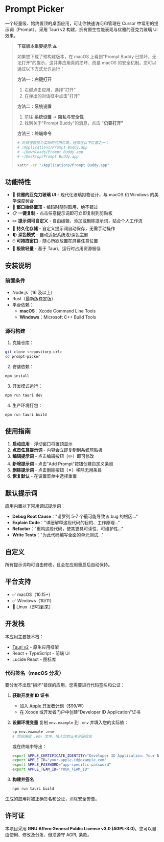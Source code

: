 # Prompt Picker

一个轻量级、始终置顶的桌面应用，可让你快速访问和管理在 Cursor 中常用的提示词（Prompt）。采用 Tauri v2 构建，拥有原生性能表现与优雅的亚克力玻璃 UI 效果。

> **下载版本重要提示 ⚠️**
> 
> 如果您下载了预构建版本，在 macOS 上看到"Prompt Buddy 已损坏，无法打开"的提示，这并非应用真的损坏，而是 macOS 的安全机制。您可以通过以下方式允许运行：
> 
> **方法一：右键打开**
> 1. 右键点击应用，选择"打开"
> 2. 在弹出的对话框中点击"打开"
> 
> **方法二：系统设置**
> 1. 前往 **系统设置** → **隐私与安全性**
> 2. 找到关于"Prompt Buddy"的消息，点击 **"仍要打开"**
> 
> **方法三：终端命令**
> ```bash
> # 将路径替换为实际的应用位置，通常在以下位置之一：
> # /Applications/Prompt Buddy.app
> # ~/Downloads/Prompt Buddy.app
> # ~/Desktop/Prompt Buddy.app
> 
> xattr -cr "/Applications/Prompt Buddy.app"
> ```

## 功能特性

- 🎨 **优雅的亚克力玻璃 UI** - 现代化玻璃拟物设计，与 macOS 和 Windows 的美学深度契合
- 📌 **窗口始终置顶** - 编码时随时取用，绝不错过
- 📋 **一键复制** - 点击任意提示词即可立即复制到剪贴板
- ✏️ **提示词可自定义** - 自由编辑、添加或删除提示词，贴合个人工作流
- 💾 **持久化存储** - 自定义提示词自动保存，无需手动操作
- 🌓 **深色模式** - 自动适配系统浅/深色主题
- 🖱️ **可拖拽窗口** - 随心所欲放置在屏幕任意位置
- 🚀 **极致轻量** - 基于 Tauri，运行时占用资源极低

## 安装说明

### 前置条件

- Node.js（16 及以上）
- Rust（最新版稳定版）
- 平台依赖：
  - **macOS**：Xcode Command Line Tools
  - **Windows**：Microsoft C++ Build Tools

### 源码构建

1. 克隆仓库：

```bash
git clone <repository-url>
cd prompt-picker
```

2. 安装依赖：

```bash
npm install
```

3. 开发模式运行：

```bash
npm run tauri dev
```

4. 生产环境打包：

```bash
npm run tauri build
```

## 使用指南

1. **启动应用** - 浮动窗口将置顶显示
2. **点击任意提示词** - 内容会立即复制到系统剪贴板
3. **编辑提示词** - 点击编辑按钮（✏️）即可修改
4. **新增提示词** - 点击“Add Prompt”按钮创建自定义条目
5. **删除提示词** - 点击删除按钮（✕）移除无用条目
6. **恢复默认** - 在设置菜单中选择重置

## 默认提示词

应用内置以下常用调试提示词：

- **Debug Root Cause**："请罗列 5-7 个最可能导致该 bug 的根因..."
- **Explain Code**："详细解释这段代码的目的、工作原理..."
- **Refactor**："重构这段代码，使其更具可读性、可维护性..."
- **Write Tests**："为此代码编写全面的单元测试..."

## 自定义

所有提示词均可自由修改，且会在应用重启后自动保持。

## 平台支持

- ✅ macOS（10.15+）
- ✅ Windows（10/11）
- 🚧 Linux（即将到来）

## 开发栈

本应用主要技术栈：

- [Tauri v2](https://v2.tauri.app/) - 原生应用框架
- React + TypeScript - 前端 UI
- Lucide React - 图标库

### 代码签名（macOS 分发）

要分发不出现"损坏"错误的应用，您需要进行代码签名和公证：

1. **获取开发者 ID 证书**
   - 加入 [Apple 开发者计划](https://developer.apple.com/programs/)（$99/年）
   - 在 Xcode 或开发者门户中创建"Developer ID Application"证书

2. **设置环境变量**
   复制 `env.example` 到 `.env` 并填入您的实际值：
   ```bash
   cp env.example .env
   # 然后编辑 .env 文件，填入您的证书详细信息
   ```
   
   或在终端中导出：
   ```bash
   export APPLE_CERTIFICATE_IDENTITY="Developer ID Application: Your Name (TEAM_ID)"
   export APPLE_ID="your-apple-id@example.com"
   export APPLE_PASSWORD="app-specific-password"
   export APPLE_TEAM_ID="YOUR_TEAM_ID"
   ```

3. **构建并签名**
   ```bash
   npm run tauri build
   ```

生成的应用将被正确签名和公证，消除安全警告。

## 许可证

本项目采用 **GNU Affero General Public License v3.0 (AGPL-3.0)**。您可以自由使用、修改及分发，但须遵守 AGPL 条款。 